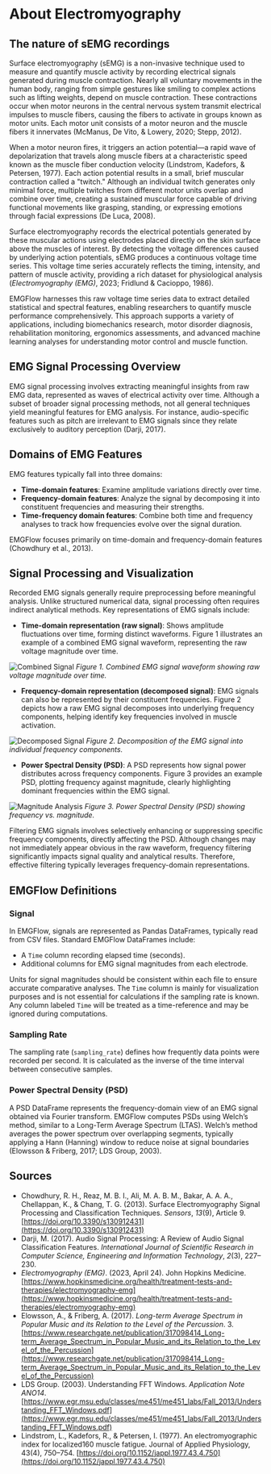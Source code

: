 # About Electromyography

## The nature of sEMG recordings

Surface electromyography (sEMG) is a non-invasive technique used to measure and quantify muscle activity by recording electrical signals generated during muscle contraction. Nearly all voluntary movements in the human body, ranging from simple gestures like smiling to complex actions such as lifting weights, depend on muscle contraction. These contractions occur when motor neurons in the central nervous system transmit electrical impulses to muscle fibers, causing the fibers to activate in groups known as motor units. Each motor unit consists of a motor neuron and the muscle fibers it innervates (McManus, De Vito, & Lowery, 2020; Stepp, 2012).

When a motor neuron fires, it triggers an action potential—a rapid wave of depolarization that travels along muscle fibers at a characteristic speed known as the muscle fiber conduction velocity (Lindstrom, Kadefors, & Petersen, 1977). Each action potential results in a small, brief muscular contraction called a "twitch." Although an individual twitch generates only minimal force, multiple twitches from different motor units overlap and combine over time, creating a sustained muscular force capable of driving functional movements like grasping, standing, or expressing emotions through facial expressions (De Luca, 2008).

Surface electromyography records the electrical potentials generated by these muscular actions using electrodes placed directly on the skin surface above the muscles of interest. By detecting the voltage differences caused by underlying action potentials, sEMG produces a continuous voltage time series. This voltage time series accurately reflects the timing, intensity, and pattern of muscle activity, providing a rich dataset for physiological analysis (_Electromyography (EMG)_, 2023; Fridlund & Cacioppo, 1986).

EMGFlow harnesses this raw voltage time series data to extract detailed statistical and spectral features, enabling researchers to quantify muscle performance comprehensively. This approach supports a variety of applications, including biomechanics research, motor disorder diagnosis, rehabilitation monitoring, ergonomics assessments, and advanced machine learning analyses for understanding motor control and muscle function.

## EMG Signal Processing Overview

EMG signal processing involves extracting meaningful insights from raw EMG data, represented as waves of electrical activity over time. Although a subset of broader signal processing methods, not all general techniques yield meaningful features for EMG analysis. For instance, audio-specific features such as pitch are irrelevant to EMG signals since they relate exclusively to auditory perception (Darji, 2017).

## Domains of EMG Features

EMG features typically fall into three domains:

- **Time-domain features**: Examine amplitude variations directly over time.
- **Frequency-domain features**: Analyze the signal by decomposing it into constituent frequencies and measuring their strengths.
- **Time-frequency domain features**: Combine both time and frequency analyses to track how frequencies evolve over the signal duration.

EMGFlow focuses primarily on time-domain and frequency-domain features (Chowdhury et al., 2013).

## Signal Processing and Visualization

Recorded EMG signals generally require preprocessing before meaningful analysis. Unlike structured numerical data, signal processing often requires indirect analytical methods. Key representations of EMG signals include:

- **Time-domain representation (raw signal)**: Shows amplitude fluctuations over time, forming distinct waveforms. Figure 1 illustrates an example of a combined EMG signal waveform, representing the raw voltage magnitude over time.

![Combined Signal](/figures/signal_combined.png)
*Figure 1. Combined EMG signal waveform showing raw voltage magnitude over time.*

- **Frequency-domain representation (decomposed signal)**: EMG signals can also be represented by their constituent frequencies. Figure 2 depicts how a raw EMG signal decomposes into underlying frequency components, helping identify key frequencies involved in muscle activation.

![Decomposed Signal](/figures/signal_deconstructed.png)
*Figure 2. Decomposition of the EMG signal into individual frequency components.*

- **Power Spectral Density (PSD)**: A PSD represents how signal power distributes across frequency components. Figure 3 provides an example PSD, plotting frequency against magnitude, clearly highlighting dominant frequencies within the EMG signal.

![Magnitude Analysis](/figures/signal_magnitude.png)
*Figure 3. Power Spectral Density (PSD) showing frequency vs. magnitude.*

Filtering EMG signals involves selectively enhancing or suppressing specific frequency components, directly affecting the PSD. Although changes may not immediately appear obvious in the raw waveform, frequency filtering significantly impacts signal quality and analytical results. Therefore, effective filtering typically leverages frequency-domain representations.

## EMGFlow Definitions

### Signal

In EMGFlow, signals are represented as Pandas DataFrames, typically read from CSV files. Standard EMGFlow DataFrames include:

- A `Time` column recording elapsed time (seconds).
- Additional columns for EMG signal magnitudes from each electrode.

Units for signal magnitudes should be consistent within each file to ensure accurate comparative analyses. The `Time` column is mainly for visualization purposes and is not essential for calculations if the sampling rate is known. Any column labeled `Time` will be treated as a time-reference and may be ignored during computations.

### Sampling Rate

The sampling rate (`sampling_rate`) defines how frequently data points were recorded per second. It is calculated as the inverse of the time interval between consecutive samples.

### Power Spectral Density (PSD)

A PSD DataFrame represents the frequency-domain view of an EMG signal obtained via Fourier transform. EMGFlow computes PSDs using Welch’s method, similar to a Long-Term Average Spectrum (LTAS). Welch’s method averages the power spectrum over overlapping segments, typically applying a Hann (Hanning) window to reduce noise at signal boundaries (Elowsson & Friberg, 2017; LDS Group, 2003).

## Sources

- Chowdhury, R. H., Reaz, M. B. I., Ali, M. A. B. M., Bakar, A. A. A., Chellappan, K., & Chang, T. G. (2013). Surface Electromyography Signal Processing and Classification Techniques. _Sensors_, _13_(9), Article 9. [https://doi.org/10.3390/s130912431](https://doi.org/10.3390/s130912431)
- Darji, M. (2017). Audio Signal Processing: A Review of Audio Signal Classification Features. _International Journal of Scientific Research in Computer Science, Engineering and Information Technology_, _2_(3), 227–230.
- _Electromyography (EMG)_. (2023, April 24). John Hopkins Medicine. [https://www.hopkinsmedicine.org/health/treatment-tests-and-therapies/electromyography-emg](https://www.hopkinsmedicine.org/health/treatment-tests-and-therapies/electromyography-emg)
- Elowsson, A., & Friberg, A. (2017). _Long-term Average Spectrum in Popular Music and its Relation to the Level of the Percussion_. 3. [https://www.researchgate.net/publication/317098414_Long-term_Average_Spectrum_in_Popular_Music_and_its_Relation_to_the_Level_of_the_Percussion](https://www.researchgate.net/publication/317098414_Long-term_Average_Spectrum_in_Popular_Music_and_its_Relation_to_the_Level_of_the_Percussion)
- LDS Group. (2003). Understanding FFT Windows. _Application Note ANO14_. [https://www.egr.msu.edu/classes/me451/me451_labs/Fall_2013/Understanding_FFT_Windows.pdf](https://www.egr.msu.edu/classes/me451/me451_labs/Fall_2013/Understanding_FFT_Windows.pdf)
- Lindstrom, L., Kadefors, R., & Petersen, I. (1977). An electromyographic index for localized160
muscle fatigue. Journal of Applied Physiology, 43(4), 750–754. [https://doi.org/10.1152/jappl.1977.43.4.750](https://doi.org/10.1152/jappl.1977.43.4.750)
